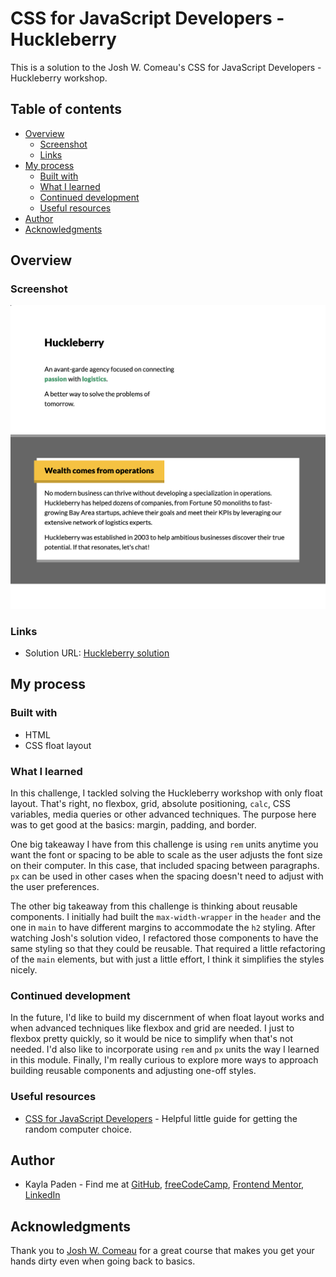 # CSS for JavaScript Developers - Huckleberry

This is a solution to the Josh W. Comeau's CSS for JavaScript Developers - Huckleberry workshop.

## Table of contents

- [Overview](#overview)
  - [Screenshot](#screenshot)
  - [Links](#links)
- [My process](#my-process)
  - [Built with](#built-with)
  - [What I learned](#what-i-learned)
  - [Continued development](#continued-development)
  - [Useful resources](#useful-resources)
- [Author](#author)
- [Acknowledgments](#acknowledgments)

## Overview

### Screenshot

![Huckleberry screenshot](./huckleberry-screenshot.png)

### Links

- Solution URL: [Huckleberry solution](https://github.com/jugglingdev/css-for-js-huckleberry)

## My process

### Built with

- HTML
- CSS float layout

### What I learned

In this challenge, I tackled solving the Huckleberry workshop with only float layout. That's right, no flexbox, grid, absolute positioning, `calc`, CSS variables, media queries or other advanced techniques. The purpose here was to get good at the basics: margin, padding, and border.

One big takeaway I have from this challenge is using `rem` units anytime you want the font or spacing to be able to scale as the user adjusts the font size on their computer. In this case, that included spacing between paragraphs. `px` can be used in other cases when the spacing doesn't need to adjust with the user preferences.

The other big takeaway from this challenge is thinking about reusable components. I initially had built the `max-width-wrapper` in the `header` and the one in `main` to have different margins to accommodate the `h2` styling. After watching Josh's solution video, I refactored those components to have the same styling so that they could be reusable. That required a little refactoring of the `main` elements, but with just a little effort, I think it simplifies the styles nicely.

### Continued development

In the future, I'd like to build my discernment of when float layout works and when advanced techniques like flexbox and grid are needed. I just to flexbox pretty quickly, so it would be nice to simplify when that's not needed. I'd also like to incorporate using `rem` and `px` units the way I learned in this module. Finally, I'm really curious to explore more ways to approach building reusable components and adjusting one-off styles.

### Useful resources

- [CSS for JavaScript Developers](https://css-for-js.dev/) - Helpful little guide for getting the random computer choice.

## Author

- Kayla Paden - Find me at [GitHub](https://github.com/jugglingdev), [freeCodeCamp](https://www.freecodecamp.org/jugglingdev), [Frontend Mentor](https://www.frontendmentor.io/profile/jugglingdev), [LinkedIn](https://www.linkedin.com/in/kayla-marie-paden)

## Acknowledgments

Thank you to [Josh W. Comeau](https://css-for-js.dev/) for a great course that makes you get your hands dirty even when going back to basics.

